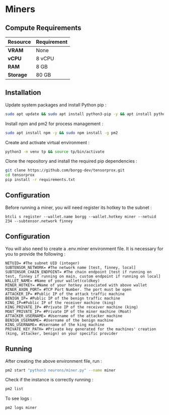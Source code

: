# **Miners**

## Compute Requirements

| Resource      | Requirement       |
|---------------|-------------------|
| **VRAM**      | None              |
| **vCPU**      | 8 vCPU            |
| **RAM**       | 8 GB              |
| **Storage**   | 80 GB             |

## Installation

Update system packages and install Python pip :

```bash
sudo apt update && sudo apt install python3-pip -y && apt install python3-venv -y
```

Install npm and pm2 for process management :

```bash
sudo apt install npm -y && sudo npm install -g pm2 
```

Create and activate virtual environment :

```bash
python3 -m venv tp && source tp/bin/activate
```

Clone the repository and install the required pip dependencies :

```bash
git clone https://github.com/borgg-dev/tensorprox.git
cd tensorprox
pip install -r requirements.txt
```

## Configuration

Before running a miner, you will need register its hotkey to the subnet :

```text
btcli s register --wallet.name borgg --wallet.hotkey miner --netuid 234 --subtensor.network finney
```

## Configuration

You will also need to create a .env.miner environment file. It is necessary for you to provide the following :

```text
NETUID= #The subnet UID (integer)
SUBTENSOR_NETWORK= #The network name [test, finney, local]
SUBTENSOR_CHAIN_ENDPOINT= #The chain endpoint [test if running on test, finney if running on main, custom endpoint if running on local] 
WALLET_NAME= #Name of your wallet(coldkey) 
MINER_HOTKEY= #Name of your hotkey associated with above wallet
MINER_AXON_PORT= #TCP Port Number. The port must be open
ATTACKER_IP= #Public IP of the attack traffic machine
BENIGN_IP= #Public IP of the benign traffic machine
KING_IP=#Public IP of the receiver machine (king)
KING_PRIVATE_IP= #Private IP of the receiver machine (king)
MOAT_PRIVATE_IP= #Private IP of the miner machine (Moat)
ATTACKER_USERNAME= #Username of the attacker machine
BENIGN_USERNAME= #Username of the benign machine
KING_USERNAME= #Username of the king machine
PRIVATE_KEY_PATH= #Private key generated for the machines' creation (king, attacker, benign) on your specific provider

```

## Running

After creating the above environment file, run :

```bash
pm2 start "python3 neurons/miner.py" --name miner
```

Check if the instance is correctly running :

```bash
pm2 list 
```

To see logs :

```bash
pm2 logs miner
```